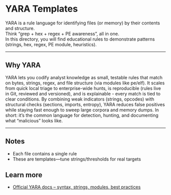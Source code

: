 # YARA Templates

YARA is a rule language for identifying files (or memory) by their contents and structure.  
Think “grep + hex + regex + PE awareness”, all in one.  
In this directory, you will find educational rules to demonstrate patterns (strings, hex, regex, PE module, heuristics). 

---

## Why YARA  

YARA lets you codify analyst knowledge as small, testable rules that match on bytes, strings, regex, and file structure (via modules like pe/elf). It scales from quick local triage to enterprise-wide hunts, is reproducible (rules live in Git, reviewed and versioned), and is explainable - every match is tied to clear conditions. By combining weak indicators (strings, opcodes) with structural checks (sections, imports, entropy), YARA reduces false positives while staying fast enough to sweep large corpora and memory dumps. In short: it’s the common language for detection, hunting, and documenting what “malicious” looks like.

---

## Notes
- Each file contains a single rule
- These are templates—tune strings/thresholds for real targets

## Learn more

- [Official YARA docs – syntax, strings, modules, best practices](https://yara.readthedocs.io/en/latest/#)

